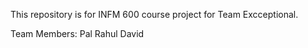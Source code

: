 This repository is for INFM 600 course project for Team Excceptional.

Team Members:
Pal 
Rahul
David
